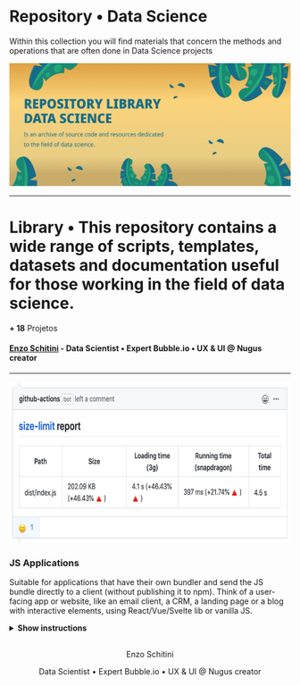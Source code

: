 # Repository • Data Science
Within this collection you will find materials that concern the methods and operations that are often done in Data Science projects

<img src="https://github.com/enzoschitini/repository-data-science-library/blob/main/image/Repository.png?raw=true" alt="capa">

---

# **Library** • This repository contains a wide range of scripts, templates, datasets and documentation useful for those working in the field of data science.
**+ 18** Projetos 
#### [Enzo Schitini](https://www.linkedin.com/in/enzoschitini/) - Data Scientist • Expert Bubble.io • UX & UI @ Nugus creator

---

<p align="center">
<img src="https://raw.githubusercontent.com/andresz1/size-limit-action/master/assets/pr.png"
  alt="Size Limit comment in pull request about bundle size changes"
  width="686" height="289">
</p>

### JS Applications

Suitable for applications that have their own bundler and send the JS bundle
directly to a client (without publishing it to npm). Think of a user-facing app
or website, like an email client, a CRM, a landing page or a blog with
interactive elements, using React/Vue/Svelte lib or vanilla JS.

<details><summary><b>Show instructions</b></summary>

1. Add the `size-limit` section and the `size` script to your `package.json`:

</details>

##

<p align="center">
  Enzo Schitini
</p>

<p align="center">
  Data Scientist • Expert Bubble.io • UX & UI @ Nugus creator
</p>
